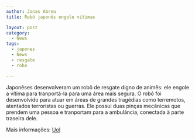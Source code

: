 ```yaml
---
author: Jonas Abreu
title: Robô japonês engole vítimas

layout: post
category:
  - News
tags:
  - japones
  - News
  - resgate
  - robo

---
```

Japonêses desenvolveram um robô de resgate digno de animês: ele engole a vítima para tranportá-la para uma área mais segura. O robô foi desenvolvido para atuar em áreas de grandes tragédias como terremotos, atentados terroristas ou guerras. Ele possui duas pinças mecânicas que prendem uma pessoa e tranportam para a ambulância, conectada à parte traseira dele.

Mais informações: [Uol][1] 














 [1]: http://wnews.uol.com.br/site/techguru/ver.php?origem=1&idConteudo=1800






